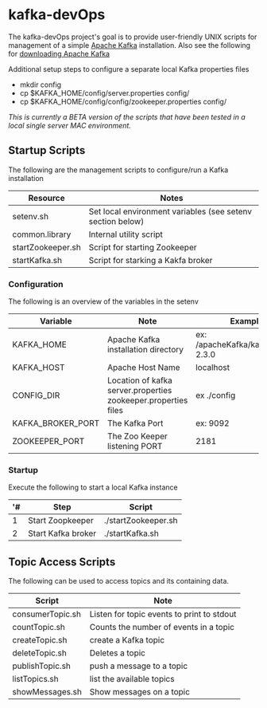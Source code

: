 # kafka-devOps

The kafka-devOps project's goal is to provide user-friendly UNIX scripts for management of a simple  [Apache Kafka](https://kafka.apache.org) installation. Also see the following for [downloading Apache Kafka](https://kafka.apache.org/quickstart#quickstart_download)

Additional setup steps to configure a separate local Kafka properties files
- mkdir config
- cp $KAFKA_HOME/config/server.properties config/
- cp $KAFKA_HOME/config/config/zookeeper.properties config/

*This is currently a BETA version of the scripts that have been tested in a local single server MAC environment.*
 
## Startup Scripts
The following are the management scripts to configure/run a Kafka installation

Resource | Notes
--------   | --------------------
setenv.sh  | Set local environment variables (see setenv section below)
common.library  | Internal utility script
startZookeeper.sh | Script for starting Zookeeper
startKafka.sh |  Script for starking a Kakfa broker   



### Configuration
The following is an overview of the variables in the setenv

Variable | Note   | Example
-------- | -------  | ------------
KAFKA_HOME | Apache Kafka installation directory | ex: /apacheKafka/kafka_2.11-2.3.0
KAFKA_HOST | Apache Host Name| localhost
CONFIG_DIR | Location of  kafka server.properties	zookeeper.properties files | ex ./config
KAFKA_BROKER_PORT | The Kafka Port  | ex: 9092
ZOOKEEPER_PORT  | The Zoo Keeper listening PORT | 2181

### Startup

Execute the following to start a local Kafka instance

'# | Step | Script  
------ | -----------  |----------
1 | Start Zoopkeeper | ./startZookeeper.sh  
2 | Start Kafka broker| ./startKafka.sh  


## Topic Access Scripts

The following can be used to access topics and its containing data.

Script | Note   
------ | -----------  
consumerTopic.sh | Listen for topic events to print to stdout
countTopic.sh   | Counts the number of events in a topic
createTopic.sh  | create a Kafka topic
deleteTopic.sh  | Deletes a  topic
publishTopic.sh | push a message to a topic
listTopics.sh   | list the available topics
showMessages.sh  | Show messages on a topic
